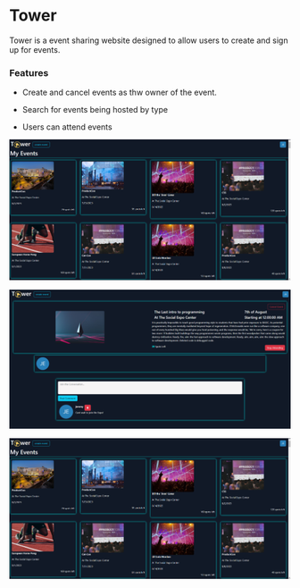 

# Tower
Tower is a event sharing website designed to allow users to create and sign up for events.


### Features
- Create and cancel events as thw owner of the event.

- Search for events being hosted by type

- Users can attend events

![alt text](public\TowerAccountPage.png)

![alt text 2](public\TowerEventPage.png)

![alt text 3](public\TowerAccountPage.png)